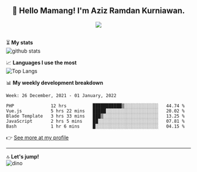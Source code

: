 <h2 align="center">👋 Hello Mamang! I'm Aziz Ramdan Kurniawan.</h2>  
<p align="center">
  <img src="https://komarev.com/ghpvc/?username=azizramdan"> <br><br>
</p>
    
⏳ **My stats**  
![github stats](https://github-readme-stats.vercel.app/api?username=azizramdan&show_icons=true&count_private=true&title_color=000&hide_border=true&hide_title=true)  

📈 **Languages I use the most**  
![Top Langs](https://github-readme-stats.vercel.app/api/top-langs/?username=azizramdan&layout=compact&langs_count=6&hide=tsql&hide_border=true&hide_title=true&exclude_repo=Futsal-Go,Futsal-Go-Admin,Sistem-Informasi-Sensus-Harian-Rawat-Inap)  

📊 **My weekly development breakdown**
<!--START_SECTION:waka-->
```text
Week: 26 December, 2021 - 01 January, 2022

PHP              12 hrs          ███████████▒░░░░░░░░░░░░░   44.74 % 
Vue.js           5 hrs 22 mins   █████░░░░░░░░░░░░░░░░░░░░   20.02 % 
Blade Template   3 hrs 33 mins   ███▒░░░░░░░░░░░░░░░░░░░░░   13.25 % 
JavaScript       2 hrs 5 mins    ██░░░░░░░░░░░░░░░░░░░░░░░   07.81 % 
Bash             1 hr 6 mins     █░░░░░░░░░░░░░░░░░░░░░░░░   04.15 % 
```
<!--END_SECTION:waka-->
👉 [See more at my profile](https://wakatime.com/@azizramdan)
***
🔝 **Let's jump!**  
![dino](https://raw.githubusercontent.com/azizramdan/azizramdan/master/dino.gif)  
